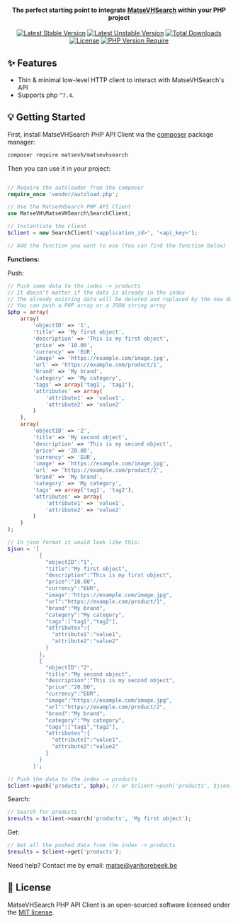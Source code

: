 <p align="center">
  <h4 align="center">The perfect starting point to integrate <a href="https://search.m-vh.eu" target="_blank">MatseVHSearch</a> within your PHP project</h4>

  <p align="center">
    <a href="https://packagist.org/packages/matsevh/matsevhsearch"><img src="http://poser.pugx.org/matsevh/matsevhsearch/v" alt="Latest Stable Version"></a>
    <a href="https://packagist.org/packages/matsevh/matsevhsearch"><img src="http://poser.pugx.org/matsevh/matsevhsearch/v/unstable" alt="Latest Unstable Version"></a>
    <a href="https://packagist.org/packages/matsevh/matsevhsearch"><img src="http://poser.pugx.org/matsevh/matsevhsearch/downloads" alt="Total Downloads"></a>
    <a href="https://packagist.org/packages/matsevh/matsevhsearch"><img src="http://poser.pugx.org/matsevh/matsevhsearch/license" alt="License"></a>
    <a href="https://packagist.org/packages/matsevh/matsevhsearch"><img src="http://poser.pugx.org/matsevh/matsevhsearch/require/php" alt="PHP Version Require"></a>
  </p>
</p>

## ✨ Features

- Thin & minimal low-level HTTP client to interact with MatseVHSearch's API
- Supports php `^7.4`.

## 💡 Getting Started

First, install MatseVHSearch PHP API Client via the [composer](https://getcomposer.org/) package manager:

```bash
composer require matsevh/matsevhsearch
```

Then you can use it in your project:

```php

// Require the autoloader from the composer
require_once 'vendor/autoload.php';

// Use the MatseVHSearch PHP API Client
use MatseVH\MatseVHSearch\SearchClient;

// Instantiate the client
$client = new SearchClient('<application_id>', '<api_key>');

// Add the function you want to use (You can find the function below)
```

**Functions:**

Push:

```php
// Push some data to the index -> products
// It doesn't matter if the data is already in the index
// The already existing data will be deleted and replaced by the new data
// You can push a PHP array or a JSON string array
$php = array(
    array(
        'objectID' => '1',
        'title' => 'My first object',
        'description' => 'This is my first object',
        'price' => '10.00',
        'currency' => 'EUR',
        'image' => 'https://example.com/image.jpg',
        'url' => 'https://example.com/product/1',
        'brand' => 'My brand',
        'category' => 'My category',
        'tags' => array('tag1', 'tag2'),
        'attributes' => array(
            'attribute1' => 'value1',
            'attribute2' => 'value2'
        )
    ),
    array(
        'objectID' => '2',
        'title' => 'My second object',
        'description' => 'This is my second object',
        'price' => '20.00',
        'currency' => 'EUR',
        'image' => 'https://example.com/image.jpg',
        'url' => 'https://example.com/product/2',
        'brand' => 'My brand',
        'category' => 'My category',
        'tags' => array('tag1', 'tag2'),
        'attributes' => array(
            'attribute1' => 'value1',
            'attribute2' => 'value2'
        )
    )
);

// In json format it would look like this:
$json = '[
          {
            "objectID":"1",
            "title":"My first object",
            "description":"This is my first object",
            "price":"10.00",
            "currency":"EUR",
            "image":"https://example.com/image.jpg",
            "url":"https://example.com/product/1",
            "brand":"My brand",
            "category":"My category",
            "tags":["tag1","tag2"],
            "attributes":{
              "attribute1":"value1",
              "attribute2":"value2"
            }
          },
          {
            "objectID":"2",
            "title":"My second object",
            "description":"This is my second object",
            "price":"20.00",
            "currency":"EUR",
            "image":"https://example.com/image.jpg",
            "url":"https://example.com/product/2",
            "brand":"My brand",
            "category":"My category",
            "tags":["tag1","tag2"],
            "attributes":{
              "attribute1":"value1",
              "attribute2":"value2"
            }
          }
        ]';

// Push the data to the index -> products
$client->push('products', $php); // or $client->push('products', $json);
```

Search:

```php
// Search for products
$results = $client->search('products', 'My first object');
```

Get:

```php
// Get all the pushed data from the index -> products
$results = $client->get('products');
```

Need help? Contact me by email: [matse@vanhorebeek.be](mailto:matse@vanhorebeek.be)

## 📄 License

MatseVHSearch PHP API Client is an open-sourced software licensed under the [MIT license](LICENSE.md).
